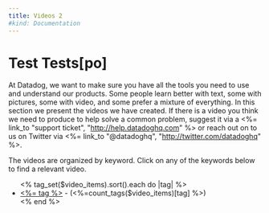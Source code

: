 ```yaml
---
title: Videos 2
#kind: Documentation
---
```


# Test Tests[po]

At Datadog, we want to make sure you have all the tools you need to use and understand our products. Some people learn better with text, some with pictures, some with video, and some prefer a mixture of everything. In this section we present the videos we have created. If there is a video you think we need to produce to help solve a common problem, suggest it via a <%= link_to "support ticket",  "http://help.datadoghq.com" %> or reach out on to us on Twitter via <%= link_to "@datadoghq",  "http://twitter.com/datadoghq" %>.

The videos are organized by keyword. Click on any of the keywords below to find a relevant video.

<ul>
<% tag_set($video_items).sort().each do |tag| %>
<li><a href="/videos/<%= tag.downcase %>/"><%= tag %></a> - (<%=count_tags($video_items)[tag] %>)</li>
<% end %>
</ul>